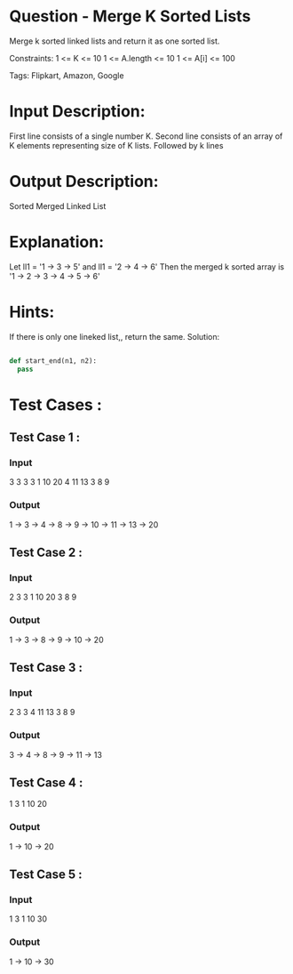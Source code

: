 # Question - Merge K Sorted Lists
Merge k sorted linked lists and return it as one sorted list.

Constraints:
1 <= K <= 10
1 <= A.length <= 10
1 <= A[i] <= 100

Tags:
Flipkart, Amazon, Google


# Input Description:
First line consists of a single number K.
Second line consists of an array of K elements representing size of K lists.
Followed by k lines

# Output Description:
Sorted Merged Linked List

# Explanation:
Let ll1 = '1 -> 3 -> 5' and ll1 = '2 -> 4 -> 6' Then the merged k sorted array is '1 -> 2 -> 3 -> 4 -> 5 -> 6'

# Hints:
If there is only one lineked list,, return the same.
Solution:

```python

def start_end(n1, n2):
  pass

```

# Test Cases :
## Test Case 1 :
### Input
3
3 3 3
1 10 20
4 11 13
3 8 9
### Output
1 -> 3 -> 4 -> 8 -> 9 -> 10 -> 11 -> 13 -> 20


## Test Case 2 :
### Input
2
3 3
1 10 20
3 8 9
### Output
1 -> 3 -> 8 -> 9 -> 10 -> 20


## Test Case 3 :
### Input
2
3 3
4 11 13
3 8 9
### Output
3 -> 4 -> 8 -> 9 -> 11 -> 13

## Test Case 4 :
1
3
1 10 20
### Output
1 -> 10 -> 20


## Test Case 5 :
### Input
1
3
1 10 30
### Output
1 -> 10 -> 30
